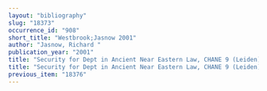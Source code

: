 ```yaml
---
layout: "bibliography"
slug: "18373"
occurrence_id: "908"
short_title: "Westbrook;Jasnow 2001"
author: "Jasnow, Richard "
publication_year: "2001"
title: "Security for Dept in Ancient Near Eastern Law, CHANE 9 (Leiden)"
title: "Security for Dept in Ancient Near Eastern Law, CHANE 9 (Leiden)"
previous_item: "18376"
---
```

